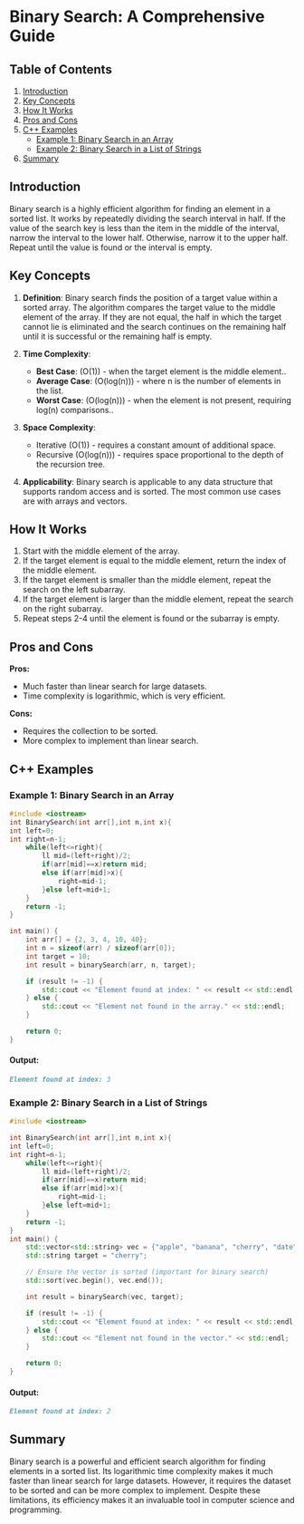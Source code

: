 # Binary Search: A Comprehensive Guide

## Table of Contents
1. [Introduction](#introduction)
2. [Key Concepts](#key-concepts)
3. [How It Works](#how-it-works)
4. [Pros and Cons](#pros-and-cons)
5. [C++ Examples](#C++-examples)
    - [Example 1: Binary Search in an Array](#example-1-binary-search-in-an-array)
    - [Example 2: Binary Search in a List of Strings](#example-2-binary-search-in-a-list-of-strings)
6. [Summary](#summary)

## Introduction

Binary search is a highly efficient algorithm for finding an element in a sorted list. It works by repeatedly dividing the search interval in half. If the value of the search key is less than the item in the middle of the interval, narrow the interval to the lower half. Otherwise, narrow it to the upper half. Repeat until the value is found or the interval is empty.
## Key Concepts

1. **Definition**: Binary search finds the position of a target value within a sorted array. The algorithm compares the target value to the middle element of the array. If they are not equal, the half in which the target cannot lie is eliminated and the search continues on the remaining half until it is successful or the remaining half is empty.
2. **Time Complexity**: 
   - **Best Case**: \(O(1)\) - when the target element is the middle element..
   - **Average Case**: \(O(log(n))\) - where n is the number of elements in the list.
   - **Worst Case**: \(O(log(n))\) - when the element is not present, requiring log(n) comparisons..
3. **Space Complexity**:
   - Iterative \(O(1)\) - requires a constant amount of additional space.
   - Recursive \(O(log(n))\) - requires space proportional to the depth of the recursion tree.
   
4. **Applicability**: Binary search is applicable to any data structure that supports random access and is sorted. The most common use cases are with arrays and vectors.
## How It Works

1. Start with the middle element of the array.
2. If the target element is equal to the middle element, return the index of the middle element.
3. If the target element is smaller than the middle element, repeat the search on the left subarray.
4. If the target element is larger than the middle element, repeat the search on the right subarray.
5. Repeat steps 2-4 until the element is found or the subarray is empty.
## Pros and Cons

**Pros:**
- Much faster than linear search for large datasets.
- Time complexity is logarithmic, which is very efficient.

**Cons:**
- Requires the collection to be sorted.
- More complex to implement than linear search.

## C++ Examples

### Example 1: Binary Search in an Array

```cpp
#include <iostream>
int BinarySearch(int arr[],int n,int x){
int left=0;
int right=n-1;
    while(left<=right){
        ll mid=(left+right)/2;
        if(arr[mid]==x)return mid;
        else if(arr[mid]>x){
            right=mid-1;
        }else left=mid+1;
    }
    return -1;
}

int main() {
    int arr[] = {2, 3, 4, 10, 40};
    int n = sizeof(arr) / sizeof(arr[0]);
    int target = 10;
    int result = binarySearch(arr, n, target);

    if (result != -1) {
        std::cout << "Element found at index: " << result << std::endl;
    } else {
        std::cout << "Element not found in the array." << std::endl;
    }

    return 0;
}


```
#### Output:
```markdown
Element found at index: 3
```

### Example 2: Binary Search in a List of Strings
```cpp
#include <iostream>

int BinarySearch(int arr[],int n,int x){
int left=0;
int right=n-1;
    while(left<=right){
        ll mid=(left+right)/2;
        if(arr[mid]==x)return mid;
        else if(arr[mid]>x){
            right=mid-1;
        }else left=mid+1;
    }
    return -1;
}
int main() {
    std::vector<std::string> vec = {"apple", "banana", "cherry", "date", "fig"};
    std::string target = "cherry";

    // Ensure the vector is sorted (important for binary search)
    std::sort(vec.begin(), vec.end());

    int result = binarySearch(vec, target);

    if (result != -1) {
        std::cout << "Element found at index: " << result << std::endl;
    } else {
        std::cout << "Element not found in the vector." << std::endl;
    }

    return 0;
}

```
#### Output:
```markdown
Element found at index: 2
```
## Summary
Binary search is a powerful and efficient search algorithm for finding elements in a sorted list. Its logarithmic time complexity makes it much faster than linear search for large datasets. However, it requires the dataset to be sorted and can be more complex to implement. Despite these limitations, its efficiency makes it an invaluable tool in computer science and programming.
